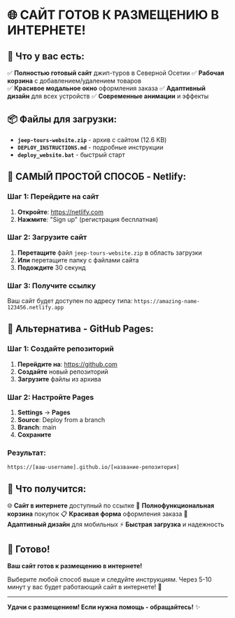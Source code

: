 # 🌐 САЙТ ГОТОВ К РАЗМЕЩЕНИЮ В ИНТЕРНЕТЕ!

## 🎉 Что у вас есть:

✅ **Полностью готовый сайт** джип-туров в Северной Осетии
✅ **Рабочая корзина** с добавлением/удалением товаров  
✅ **Красивое модальное окно** оформления заказа
✅ **Адаптивный дизайн** для всех устройств
✅ **Современные анимации** и эффекты

## 📦 Файлы для загрузки:

- **`jeep-tours-website.zip`** - архив с сайтом (12.6 KB)
- **`DEPLOY_INSTRUCTIONS.md`** - подробные инструкции
- **`deploy_website.bat`** - быстрый старт

## 🚀 САМЫЙ ПРОСТОЙ СПОСОБ - Netlify:

### Шаг 1: Перейдите на сайт
1. **Откройте**: https://netlify.com
2. **Нажмите**: "Sign up" (регистрация бесплатная)

### Шаг 2: Загрузите сайт
1. **Перетащите** файл `jeep-tours-website.zip` в область загрузки
2. **Или** перетащите папку с файлами сайта
3. **Подождите** 30 секунд

### Шаг 3: Получите ссылку
Ваш сайт будет доступен по адресу типа:
`https://amazing-name-123456.netlify.app`

## 🎯 Альтернатива - GitHub Pages:

### Шаг 1: Создайте репозиторий
1. **Перейдите на**: https://github.com
2. **Создайте** новый репозиторий
3. **Загрузите** файлы из архива

### Шаг 2: Настройте Pages
1. **Settings** → **Pages**
2. **Source**: Deploy from a branch
3. **Branch**: main
4. **Сохраните**

### Результат:
`https://[ваш-username].github.io/[название-репозитория]`

## 📱 Что получится:

🌐 **Сайт в интернете** доступный по ссылке
🛒 **Полнофункциональная корзина** покупок
📋 **Красивая форма** оформления заказа
📱 **Адаптивный дизайн** для мобильных
⚡ **Быстрая загрузка** и надежность

## 🎊 Готово!

**Ваш сайт готов к размещению в интернете!**

Выберите любой способ выше и следуйте инструкциям.
Через 5-10 минут у вас будет работающий сайт в интернете! 🚀

---

**Удачи с размещением! Если нужна помощь - обращайтесь!** ✨
